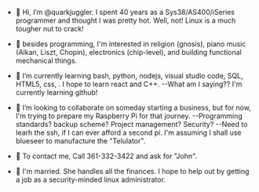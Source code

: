 - 👋 Hi, I’m @quarkjuggler. I spent 40 years as a Sys38/AS400/iSeries programmer and thought I was pretty hot.  Well, not! Linux is a much tougher nut to crack!
 
- 👀 besides programming, I'm interested in religion (gnosis), piano music (Alkan, Liszt, Chopin), electronics (chip-level), and building functional mechanical things.

- 🌱 I’m currently learning bash, python, nodejs, visual studio code, SQL, HTML5, css, . I hope to learn react and C++. --What am I saying?? I'm currently learning github!

- 💞️ I’m looking to collaborate on someday starting a business, but for now, I'm trying to prepare my Raspberry Pi for that journey. --Programming standards? backup scheme? Project management? Security? --Need to learh the ssh, if I can ever afford a second pi.  I'm assuming I shall use blueseer to manufacture the "Telulator".

- 💞️ To contact me, Call 361-332-3422 and ask for "John".

- 💞️ I'm married. She handles all the finances. I hope to help out by getting a job as a security-minded linux administrator.

<!---
quarkjuggler/quarkjuggler is a ✨ special ✨ repository because its `README.md` (this file) appears on your GitHub profile.
You can click the Preview link to take a look at your changes.
--->
